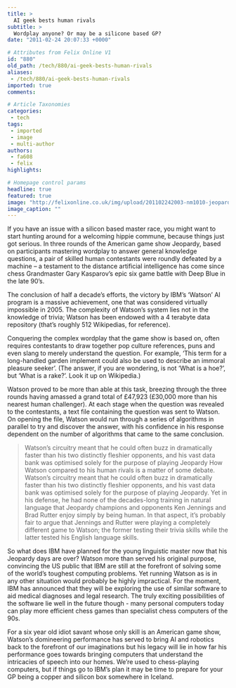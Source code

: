 ```yaml
---
title: >
  AI geek bests human rivals
subtitle: >
  Wordplay anyone? Or may be a silicone based GP?
date: "2011-02-24 20:07:33 +0000"

# Attributes from Felix Online V1
id: "880"
old_path: /tech/880/ai-geek-bests-human-rivals
aliases:
 - /tech/880/ai-geek-bests-human-rivals
imported: true
comments:

# Article Taxonomies
categories:
 - tech
tags:
 - imported
 - image
 - multi-author
authors:
 - fa608
 - felix
highlights:

# Homepage control params
headline: true
featured: true
image: "http://felixonline.co.uk/img/upload/201102242003-nm1010-jeopardy.jpg"
image_caption: ""
---
```


If you have an issue with a silicon based master race, you might want to start hunting around for a welcoming hippie commune, because things just got serious. In three rounds of the American game show Jeopardy, based on participants mastering wordplay to answer general knowledge questions, a pair of skilled human contestants were roundly defeated by a machine – a testament to the distance artificial intelligence has come since chess Grandmaster Gary Kasparov’s epic six game battle with Deep Blue in the late 90’s.

The conclusion of half a decade’s efforts, the victory by IBM’s ‘Watson’ AI program is a massive achievement, one that was considered virtually impossible in 2005. The complexity of Watson’s system lies not in the knowledge of trivia; Watson has been endowed with a 4 terabyte data repository (that’s roughly 512 Wikipedias, for reference).

Conquering the complex wordplay that the game show is based on, often requires contestants to draw together pop culture references, puns and even slang to merely understand the question. For example, ‘This term for a long-handled garden implement could also be used to describe an immoral pleasure seeker’. (The answer, if you are wondering, is not ‘What is a hoe?’, but ‘What is a rake?’. Look it up on Wikipedia.)

Watson proved to be more than able at this task, breezing through the three rounds having amassed a grand total of £47,923 (£30,000 more than his nearest human challenger). At each stage when the question was revealed to the contestants, a text file containing the question was sent to Watson. On opening the file, Watson would run through a series of algorithms in parallel to try and discover the answer, with his confidence in his response dependent on the number of algorithms that came to the same conclusion.
> Watson’s circuitry meant that he could often buzz in dramatically faster than his two distinctly fleshier opponents, and his vast data bank was optimised solely for the purpose of playing Jeopardy
How Watson compared to his human rivals is a matter of some debate. Watson’s circuitry meant that he could often buzz in dramatically faster than his two distinctly fleshier opponents, and his vast data bank was optimised solely for the purpose of playing Jeopardy. Yet in his defense, he had none of the decades-long training in natural language that Jeopardy champions and opponents Ken Jennings and Brad Rutter enjoy simply by being human. In that aspect, it’s probably fair to argue that Jennings and Rutter were playing a completely different game to Watson; the former testing their trivia skills while the latter tested his English language skills.

So what does IBM have planned for the young linguistic master now that his Jeopardy days are over? Watson more than served his original purpose, convincing the US public that IBM are still at the forefront of solving some of the world’s toughest computing problems. Yet running Watson as is in any other situation would probably be highly impractical. For the moment, IBM has announced that they will be exploring the use of similar software to aid medical diagnoses and legal research. The truly exciting possibilities of the software lie well in the future though - many personal computers today can play more efficient chess games than specialist chess computers of the 90s.

For a six year old idiot savant whose only skill is an American game show, Watson’s domineering performance has served to bring AI and robotics back to the forefront of our imaginations but his legacy will lie in how far his performance goes towards bringing computers that understand the intricacies of speech into our homes. We’re used to chess-playing computers, but if things go to IBM’s plan it may be time to prepare for your GP being a copper and silicon box somewhere in Iceland.
